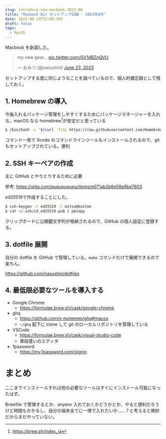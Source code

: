 ```yaml
---
slug: introduce-new-macbook-2023-06
title: "Macbook Air セットアップ記録 - 2023年6月"
date: 2023-06-23T15:08:50Z
draft: false
tags:
  - MacOS
---
```


Macbook を新調した。

<blockquote class="twitter-tweet"><p lang="en" dir="ltr">my new gear... <a href="https://t.co/GV1dBZnQVU">pic.twitter.com/GV1dBZnQVU</a></p>&mdash; おみつ (@nasustim) <a href="https://twitter.com/nasustim/status/1672139641791852544?ref_src=twsrc%5Etfw">June 23, 2023</a></blockquote> <script async src="https://platform.twitter.com/widgets.js" charset="utf-8"></script>

セットアップする度に同じようなことを調べているので、個人的備忘録として残しておく。

## 1. Homebrew の導入

今後入れるパッケージ管理をしやすくするためにパッケージマネージャーを入れる。macOS なら homebrew[^homebrew]が安定だと思っている

```bash
$ /bin/bash -c "$(curl -fsSL https://raw.githubusercontent.com/Homebrew/install/HEAD/install.sh)"
```

コマンド一発で Xcode のコマンドラインツールもインストールされるので、git もセットアップされている。便利


## 2. SSH キーペアの作成

主に GitHub とやりとりするために必要

参考: https://qiita.com/pupupupupu/items/e071ab2b6e59a9be7603

ed25519で作成することにした。

```bash
$ ssh-keygen -t ed25519 -C mitsu@boston
$ cat ~/.ssh/id_ed25519.pub | pbcopy
```

クリップボードに公開鍵文字列が格納されるので、GitHub の個人設定に登録する。

## 3. dotfile 展開

自分の dotfile を GitHub で管理している。`make` コマンドだけで展開できるので楽ちん。

https://github.com/nasustim/dotfiles

## 4. 最低限必要なツールを導入する

- Google Chrome
  - https://formulae.brew.sh/cask/google-chrome
- ghq
  - https://github.com/x-motemen/ghq#macos
  - `~/ghq` 配下に clone して git のローカルリポジトリを管理している
- VSCode
  - https://formulae.brew.sh/cask/visual-studio-code
  - 普段遣いのエディタ
- 1password
  - https://my.1password.com/signin

# まとめ

ここまでインストールすれば他の必要なツールはすぐにインストール可能になったはず。

Brewfile で管理するとか、anyenv 入れておくかどうかとか、やると便利だろうけど時間もかかるし、自分の端末全てに一律で入れたいか......？と考えると微妙だからまだやっていない。


[^homebrew]: https://brew.sh/index_ja